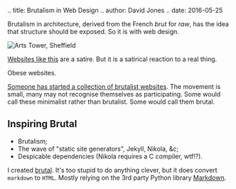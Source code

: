 .. title: Brutalism in Web Design
.. author: David Jones
.. date: 2016-05-25

Brutalism in architecture, derived from the French <em>brut</em>
for <em>raw</em>, has the idea that structure should be exposed.
So it is with web design.

![Arts Tower, Sheffield](../image/Arts_tower.jpg "Arts Tower, Sheffield")

<a href="http://motherfuckingwebsite.com/">Websites like this</a>
are a satire.
But it is a satirical reaction to a real thing.

Obese websites.

<a href="http://brutalistwebsites.com/">Someone has started a
collection of brutalist websites</a>.
The movement is small,
many may not recognise themselves as participating.
Some would call these minimalist rather than brutalist.
Some would call them brutal.

## Inspiring Brutal

- Brutalism;
- The wave of "static site generators", Jekyll, Nikola, &c;
- Despicable dependencies (Nikola requires a C compiler, wtf!?).

I created [brutal](https://github.com/drj11/brutal).
It's too stupid to do anything clever,
but it does convert `markdown` to `HTML`.
Mostly relying on the 3rd party Python library
[Markdown](https://pypi.python.org/pypi/Markdown).
